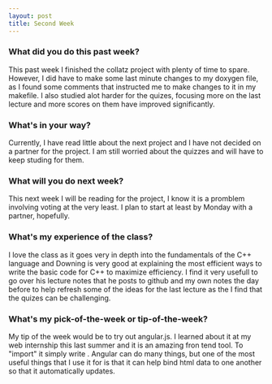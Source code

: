 ```yaml
---
layout: post
title: Second Week
---
```

### What did you do this past week?
  This past week I finished the collatz project with plenty of time to spare. However, I did have to make some last minute changes to my doxygen file, as I found some comments that instructed me to make changes to it in my makefile. I also studied alot harder for the quizes, focusing more on the last lecture and more scores on them have improved significantly.
  
### What's in your way?
   Currently, I have read little about the next project and I have not decided on a partner for the project. I am still worried about the quizzes and will have to keep studing for them.

### What will you do next week?
   This next week I will be reading for the project, I know it is a promblem involving voting at the very least. I plan to start at least by Monday with a partner, hopefully.

### What's my experience of the class?
   I love the class as it goes very in depth into the fundamentals of the C++ language and Downing is very good at explaining the most efficient ways to write the basic code for C++ to maximize efficiency. I find it very usefull to go over his lecture notes that he posts to github and my own notes the day before to help refresh some of the ideas for the last lecture as the I find that the quizes can be challenging.

### What's my pick-of-the-week or tip-of-the-week?
   My tip of the week would be to try out angular.js. I learned about it at my web internship this last summer and it is an amazing fron tend tool. To "import" it simply write <script>src="https://ajax.googleapis.com/ajax/libs/angularjs/1.4.8/ angular.min.js"></script>. Angular can do many things, but one of the most useful things that I use it for is that it can help bind html data to one another so that it automatically updates.

